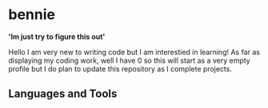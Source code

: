 # bennie

**'Im just try to figure this out'**

Hello I am very new to writing code but I am interestied in learning! As far as displaying my coding work, well I have 0 so this will start as a very empty profile but I do plan to update this repository as I complete projects.

## Languages and Tools
